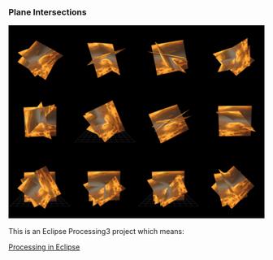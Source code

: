 ### Plane Intersections

<img src="./plane_intersection_contacts.png" alt="intersections" width="800px"/>

This is an Eclipse Processing3 project which means:

[Processing in Eclipse](https://processing.org/tutorials/eclipse/)